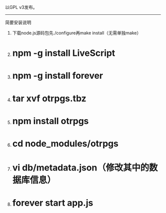 以GPL v3发布。

---------------------------------------------------------------
简要安装说明

1. 下载node.js源码包先./configure再make install（无需单独make）
2. # npm -g install LiveScript
2. # npm -g install forever
3. # tar xvf otrpgs.tbz
4. # npm install otrpgs
5. # cd node_modules/otrpgs
6. # vi db/metadata.json（修改其中的数据库信息）
7. # forever start app.js
